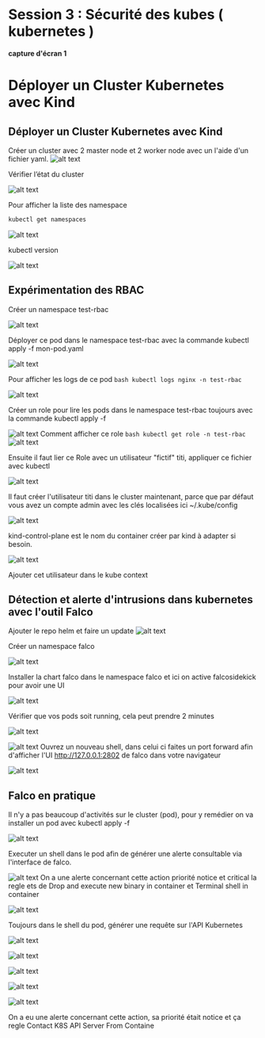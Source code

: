 # Session 3 : Sécurité des kubes ( kubernetes )

**capture d'écran 1**


# Déployer un Cluster Kubernetes avec Kind

## Déployer un Cluster Kubernetes avec Kind
Créer un cluster avec 2 master node et 2 worker node avec un l'aide d'un fichier yaml. 
![alt text](image_session3\image.png)

Vérifier l’état du cluster

![alt text](image_session3\image-1.png)

Pour afficher la liste des namespace 
```bash
kubectl get namespaces

```
![alt text](image_session3\image-2.png)

kubectl version

![alt text](image_session3\image-3.png)

## Expérimentation des RBAC

Créer un namespace test-rbac

![alt text](image_session3\image-4.png)

Déployer ce pod dans le namespace test-rbac avec la commande kubectl apply -f mon-pod.yaml

![alt text](image_session3\image-5.png)

Pour afficher les logs de ce pod ```bash kubectl logs nginx -n test-rbac```

![alt text](image_session3\image-6.png)

Créer un role pour lire les pods dans le namespace test-rbac toujours avec la commande kubectl apply -f

![alt text](image_session3\image-7.png)
Comment afficher ce role ```bash kubectl get role -n test-rbac```
![alt text](image_session3\image-8.png)

Ensuite il faut lier ce Role avec un utilisateur "fictif" titi, appliquer ce fichier avec kubectl

![alt text](image_session3\image-9.png)

Il faut créer l'utilisateur titi dans le cluster maintenant, parce que par défaut vous avez un compte admin avec les clés localisées ici ~/.kube/config

![alt text](image_session3\image-10.png)

kind-control-plane est le nom du container créer par kind à adapter si besoin.

![alt text](image_session3\image-11.png)

Ajouter cet utilisateur dans le kube context

## Détection et alerte d'intrusions dans kubernetes avec l'outil Falco

Ajouter le repo helm et faire un update
![alt text](image_session3\image-12.png)

Créer un namespace falco 

![alt text](image_session3\image-13.png)

Installer la chart falco dans le namespace falco et ici on active falcosidekick pour avoir une UI

![alt text](image_session3\image-14.png)

Vérifier que vos pods soit running, cela peut prendre 2 minutes

![alt text](image_session3\image-15.png)

![alt text](image_session3\image-16.png)
Ouvrez un nouveau shell, dans celui ci faites un port forward afin d'afficher l'UI http://127.0.0.1:2802 de falco dans votre navigateur


![alt text](image_session3\image-17.png)

## Falco en pratique

Il n'y a pas beaucoup d'activités sur le cluster (pod), pour y remédier on va installer un pod avec kubectl apply -f

![alt text](image_session3\image-18.png)

Executer un shell dans le pod afin de générer une alerte consultable via l'interface de falco.

![alt text](image_session3\image-19.png)
On a une alerte concernant cette action
priorité notice et critical
la regle ets de Drop and execute new binary in container et Terminal shell in container

![alt text](image_session3\image-20.png)

Toujours dans le shell du pod, générer une requête sur l'API Kubernetes

![alt text](image_session3\image-21.png)

![alt text](image_session3\image-22.png)


![alt text](image_session3\image-23.png)

![alt text](image_session3\image-24.png)

![alt text](image_session3\image-25.png)

On a eu une alerte concernant cette action, sa priorité était notice et ça regle Contact K8S API Server From Containe